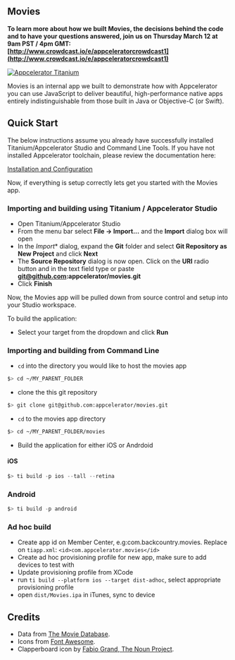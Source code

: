 ## Movies 

**To learn more about how we built Movies, the decisions behind the code and to have your questions answered, join us on Thursday March 12 at 9am PST / 4pm GMT: [http://www.crowdcast.io/e/appceleratorcrowdcast1](http://www.crowdcast.io/e/appceleratorcrowdcast1)**

[![Appcelerator Titanium](http://www-static.appcelerator.com/badges/titanium-git-badge-sq.png)](http://appcelerator.com/titanium/)

Movies is an internal app we built to demonstrate how with Appcelerator you can use JavaScript to deliver beautiful, high-performance native apps entirely indistinguishable from those built in Java or Objective-C (or Swift). 

## Quick Start

The below instructions assume you already have successfully installed Titanium/Appcelerator Studio and Command Line Tools. If you have not installed Appcelerator toolchain, please review the documentation here:

[Installation and Configuration](http://docs.appcelerator.com/platform/latest/#!/guide/Installation_and_Configuration)

Now, if everything is setup correctly lets get you started with the Movies app.

### Importing and building using Titanium / Appcelerator Studio

* Open Titanium/Appcelerator Studio
* From the menu bar select **File -> Import...** and the **Import** dialog box will open
* In the *Import** dialog, expand the **Git** folder and select **Git Repository as New Project** and click **Next**
* The **Source Repository** dialog is now open. Click on the **URI** radio button and in the text field type or paste **git@github.com:appcelerator/movies.git**
* Click **Finish**

Now, the Movies app will be pulled down from source control and setup into your Studio workspace.

To build the application:

* Select your target from the dropdown and click **Run**

### Importing and building from Command Line

* `cd` into the directory you would like to host the movies app

~~~bash
$> cd ~/MY_PARENT_FOLDER
~~~

* clone the this git repository

~~~bash
$> git clone git@github.com:appcelerator/movies.git
~~~

* `cd` to the movies app directory

~~~bash
$> cd ~/MY_PARENT_FOLDER/movies
~~~

* Build the application for either iOS or Andrdoid

#### iOS
~~~javascript
$> ti build -p ios --tall --retina
~~~

### Android
~~~javascript
$> ti build -p android
~~~


### Ad hoc build

- Create app id on Member Center, e.g:com.backcountry.movies. Replace on `tiapp.xml`: `<id>com.appcelerator.movies</id>`
- Create ad hoc provisioning profile for new app, make sure to add devices to test with
- Update provisioning profile from XCode
- run `ti build --platform ios --target dist-adhoc`, select appropriate provisioning profile
- open `dist/Movies.ipa` in iTunes, sync to device



## Credits

* Data from [The Movie Database](http://www.themoviedb.org).
* Icons from [Font Awesome](http://fortawesome.github.io/Font-Awesome/).
* Clapperboard icon by [Fabio Grand, The Noun Project](http://thenounproject.com/term/movie/1650/).
